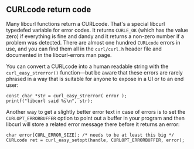 ## CURLcode return code

Many libcurl functions return a CURLcode. That's a special libcurl typedefed
variable for error codes. It returns `CURLE_OK` (which has the value zero) if
everything is fine and dandy and it returns a non-zero number if a problem was
detected. There are almost one hundred `CURLcode` errors in use, and you can
find them all in the `curl/curl.h` header file and documented in the
libcurl-errors man page.

You can convert a CURLcode into a human readable string with the
`curl_easy_strerror()` function—but be aware that these errors are rarely
phrased in a way that is suitable for anyone to expose in a UI or to an end
user:

    const char *str = curl_easy_strerror( error );
    printf("libcurl said %s\n", str);

Another way to get a slightly better error text in case of errors is to set
the `CURLOPT_ERRORBUFFER` option to point out a buffer in your program and
then libcurl will store a related error message there before it returns an
error:

    char error[CURL_ERROR_SIZE]; /* needs to be at least this big */
    CURLcode ret = curl_easy_setopt(handle, CURLOPT_ERRORBUFFER, error);

